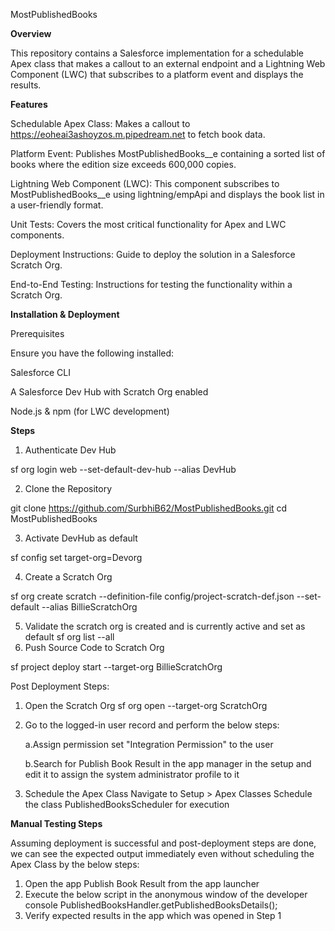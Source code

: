 MostPublishedBooks

**Overview**

This repository contains a Salesforce implementation for a schedulable Apex class that makes a callout to an external endpoint and a Lightning Web Component (LWC) that subscribes to a platform event and displays the results.

**Features**


Schedulable Apex Class: Makes a callout to https://eoheai3ashoyzos.m.pipedream.net to fetch book data.

Platform Event: Publishes MostPublishedBooks__e containing a sorted list of books where the edition size exceeds 600,000 copies.

Lightning Web Component (LWC): This component subscribes to MostPublishedBooks__e using lightning/empApi and displays the book list in a user-friendly format.

Unit Tests: Covers the most critical functionality for Apex and LWC components.

Deployment Instructions: Guide to deploy the solution in a Salesforce Scratch Org.

End-to-End Testing: Instructions for testing the functionality within a Scratch Org.

**Installation & Deployment**

Prerequisites

Ensure you have the following installed:

Salesforce CLI

A Salesforce Dev Hub with Scratch Org enabled

Node.js & npm (for LWC development)

**Steps**

1. Authenticate Dev Hub

sf org login web --set-default-dev-hub --alias DevHub

2. Clone the Repository

git clone https://github.com/SurbhiB62/MostPublishedBooks.git
cd MostPublishedBooks

3. Activate DevHub as default

sf config set target-org=Devorg 

4. Create a Scratch Org

sf org create scratch --definition-file config/project-scratch-def.json --set-default --alias BillieScratchOrg

5. Validate the scratch org is created and is currently active and set as default
   sf org list --all
6. Push Source Code to Scratch Org

sf project deploy start --target-org BillieScratchOrg


Post Deployment Steps:

1. Open the Scratch Org
sf org open --target-org ScratchOrg

2. Go to the logged-in user record and perform the below steps:
   
   
   a.Assign permission set "Integration Permission" to the user

   
   b.Search for Publish Book Result in the app manager in the setup and edit it to assign the system administrator profile to it



4. Schedule the Apex Class
Navigate to Setup > Apex Classes
Schedule the class PublishedBooksScheduler for execution




**Manual Testing Steps**


Assuming deployment is successful and post-deployment steps are done, we can see the expected output immediately even without scheduling the Apex Class by the below steps:

1. Open the app Publish Book Result from the app launcher
2. Execute the below script in the anonymous window of the developer console
   PublishedBooksHandler.getPublishedBooksDetails();
3. Verify expected results in the app which was opened in Step 1
